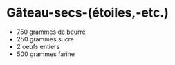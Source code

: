 # Gâteau-secs-\(étoiles,-etc.\)

* 750 grammes de beurre
* 250 grammes sucre
* 2 oeufs entiers
* 500 grammes farine 


